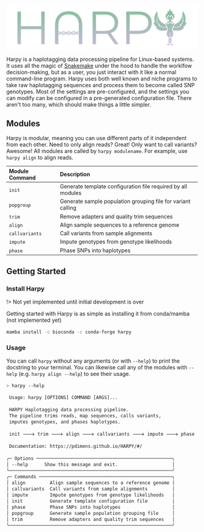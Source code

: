 ![logo](_media/harpy.svg)

Harpy is a haplotagging data processing pipeline for Linux-based systems. It uses all the 
magic of [Snakemake](https://snakemake.readthedocs.io/en/stable/) under the hood to handle 
the worklfow decision-making, but as a user, you just interact with it like a normal command-line 
program. Harpy uses both well known and niche programs to take raw haplotagging sequences and process
them to become called SNP genotypes. Most of the settings are pre-configured, and the settings you
can modify can be configured in a pre-generated configuration file. There aren't too many, which should
make things a little simpler. 

## Modules
Harpy is modular, meaning you can use different parts of it independent from each other. Need to only align reads?
Great! Only want to call variants? Awesome! All modules are called by `harpy modulename`. For example, use `harpy align` to align reads.

| Module Command | Description |
| :---    | :----       |
| `init`    |  Generate template configuration file required by all modules |
| `popgroup` | Generate sample population grouping file for variant calling |
| `trim` | Remove adapters and quality trim sequences |
| `align` | Align sample sequences to a reference genome |
| `callvariants` | Call variants from sample alignments |
| `impute` | Impute genotypes from genotype likelihoods |
| `phase` | Phase SNPs into haplotypes | 


## Getting Started
### Install Harpy
!> Not yet implemented until initial development is over

Getting started with Harpy is as simple as installing it from conda/mamba (not implemented yet)
```bash
mamba install -c bioconda -c conda-forge harpy
```

### Usage
You can call `harpy` without any arguments (or with `--help`) to print the docstring to your terminal. You can likewise call any of the modules with `--help` (e.g. `harpy align --help`) to see their usage.
```bash
> harpy --help
```
```                                                       
 Usage: harpy [OPTIONS] COMMAND [ARGS]...                     
                                                              
 HARPY Haplotagging data processing pipeline.                 
 The pipeline trims reads, map sequences, calls variants,     
 imputes genotypes, and phases haplotypes.                
                                                              
 init 🡒 trim 🡒 align 🡒 callvariants 🡒 impute 🡒 phase          
                                                              
 Documentation: https://pdimens.github.io/HARPY/#/            
                                                              
╭─ Options ──────────────────────────────────────────────────╮
│ --help      Show this message and exit.                    │
╰────────────────────────────────────────────────────────────╯
╭─ Commands ─────────────────────────────────────────────────╮
│ align         Align sample sequences to a reference genome │
│ callvariants  Call variants from sample alignments         │
│ impute        Impute genotypes from genotype likelihoods   │
│ init          Generate template configuration file         │
│ phase         Phase SNPs into haplotypes                   │
│ popgroup      Generate sample population grouping file     │
│ trim          Remove adapters and quality trim sequences   │
╰────────────────────────────────────────────────────────────╯
```